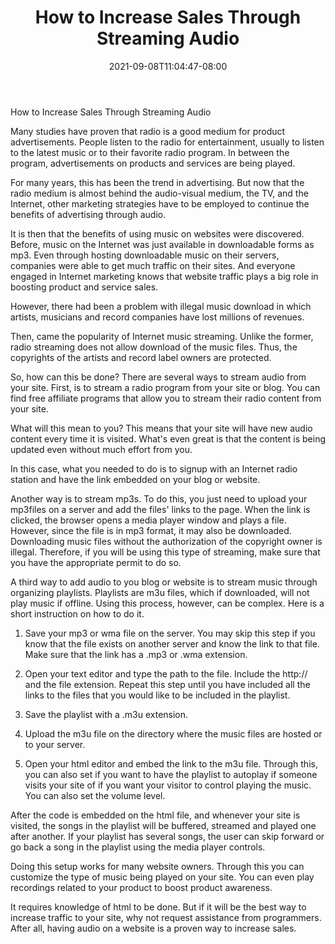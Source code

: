 ﻿---
title: "How to Increase Sales Through Streaming Audio"
date: 2021-09-08T11:04:47-08:00
description: "10 blogging articles Tips for Web Success"
featured_image: "/images/10 blogging articles.jpg"
tags: ["10 blogging articles"]
---

How to Increase Sales Through Streaming Audio

Many studies have proven that radio is a good medium for product advertisements.  People listen to the radio for entertainment, usually to listen to the latest music or to their favorite radio program.  In between the program, advertisements on products and services are being played.

For many years, this has been the trend in advertising.  But now that the radio medium is almost behind the audio-visual medium, the TV, and the Internet, other marketing strategies have to be employed to continue the benefits of advertising through audio.

It is then that the benefits of using music on websites were discovered.  Before, music on the Internet was just available in downloadable forms as mp3.  Even through hosting downloadable music on their servers, companies were able to get much traffic on their sites.  And everyone engaged in Internet marketing knows that website traffic plays a big role in boosting product and service sales.

However, there had been a problem with illegal music download in which artists, musicians and record companies have lost millions of revenues.

Then, came the popularity of Internet music streaming.  Unlike the former, radio streaming does not allow download of the music files.  Thus, the copyrights of the artists and record label owners are protected.

So, how can this be done?  There are several ways to stream audio from your site.  First, is to stream a radio program from your site or blog.  You can find free affiliate programs that allow you to stream their radio content from your site.

What will this mean to you?  This means that your site will have new audio content every time it is visited.  What's even great is that the content is being updated even without much effort from you.

In this case, what you needed to do is to signup with an Internet radio station and have the link embedded on your blog or website.

Another way is to stream mp3s.  To do this, you just need to upload your mp3files on a server and add the files' links to the page.  When the link is clicked, the browser opens a media player window and plays a file.  However, since the file is in mp3 format, it may also be downloaded.  Downloading music files without the authorization of the copyright owner is illegal.  Therefore, if you will be using this type of streaming, make sure that you have the appropriate permit to do so.

A third way to add audio to you blog or website is to stream music through organizing playlists.  Playlists are m3u files, which if downloaded, will not play music if offline.  Using this process, however, can be complex.  Here is a short instruction on how to do it.

1. Save your mp3 or wma file on the server.  You may skip this step if you know that the file exists on another server and know the link to that file.  Make sure that the link has a .mp3 or .wma extension.

2. Open your text editor and type the path to the file.   Include the http:// and the file extension.  Repeat this step until you have included all the links to the files that you would like to be included in the playlist.

3. Save the playlist with a .m3u extension.

4. Upload the m3u file on the directory where the music files are hosted or to your server.

5. Open your html editor and embed the link to the m3u file.  Through this, you can also set if you want to have the playlist to autoplay if someone visits your site of if you want your visitor to control playing the music.  You can also set the volume level.

After the code is embedded on the html file, and whenever your site is visited, the songs in the playlist will be buffered, streamed and played one after another.  If your playlist has several songs, the user can skip forward or go back a song in the playlist using the media player controls.

Doing this setup works for many website owners.  Through this you can customize the type of music being played on your site.  You can even play recordings related to your product to boost product awareness.

It requires knowledge of html to be done.  But if it will be the best way to increase traffic to your site, why not request assistance from programmers.  After all, having audio on a website is a proven way to increase sales.




